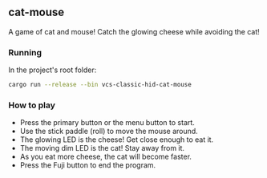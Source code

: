 ## cat-mouse

A game of cat and mouse!
Catch the glowing cheese while avoiding the cat!

### Running

In the project's root folder:

```sh
cargo run --release --bin vcs-classic-hid-cat-mouse
```

### How to play

- Press the primary button or the menu button to start.
- Use the stick paddle (roll) to move the mouse around.
- The glowing LED is the cheese! Get close enough to eat it.
- The moving dim LED is the cat! Stay away from it.
- As you eat more cheese, the cat will become faster.
- Press the Fuji button to end the program.
